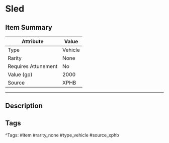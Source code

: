 # Sled

## Item Summary

| Attribute            | Value                        |
|----------------------|------------------------------|
| Type                 | Vehicle |
| Rarity               | None             |
| Requires Attunement  | No                |
| Value (gp)           | 2000    |
| Source               | XPHB |

---

## Description



## Tags

^Tags: #item #rarity_none #type_vehicle #source_xphb
